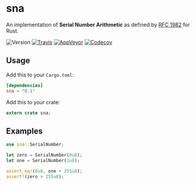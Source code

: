 # sna

An implementation of **Serial Number Arithmetic** as defined by
[RFC 1982][rfc-1982] for Rust.

![Version](https://img.shields.io/crates/v/sna.svg)
[![Travis](https://img.shields.io/travis/lgrahl/sna.svg)](https://travis-ci.org/lgrahl/sna)
[![AppVeyor](https://img.shields.io/appveyor/ci/lgrahl/sna.svg)](https://ci.appveyor.com/project/lgrahl/sna)
[![Codecov](https://img.shields.io/codecov/c/github/lgrahl/sna.svg)](https://codecov.io/gh/lgrahl/sna)

## Usage

Add this to your `Cargo.toml`:

```toml
[dependencies]
sna = "0.1"
```

Add this to your crate:

```rust
extern crate sna;
```

## Examples

```rust
use sna::SerialNumber;

let zero = SerialNumber(0u8);
let one = SerialNumber(1u8);

assert_eq!(0u8, one + 255u8);
assert!(zero > 255u8);
```


[rfc-1982]: https://tools.ietf.org/html/rfc1982
